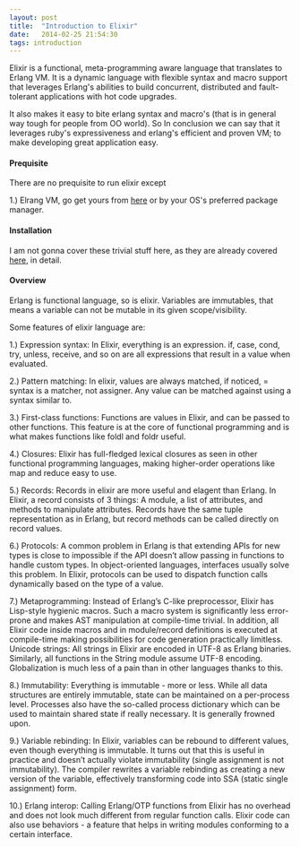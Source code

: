 ```yaml
---
layout: post
title:  "Introduction to Elixir"
date:   2014-02-25 21:54:30
tags: introduction
---
```


Elixir is a functional, meta-programming aware language that translates to Erlang VM. It is a dynamic language with flexible syntax and macro support that leverages Erlang's abilities to build concurrent, distributed and fault-tolerant applications with hot code upgrades.

It also makes it easy to bite erlang syntax and macro's (that is in general way tough for people from OO world). So In conclusion we can say that it leverages ruby's expressiveness and erlang's efficient and proven VM; to make developing great application easy.

#### Prequisite

There are no prequisite to run elixir except

1.) Elrang VM, go get yours from [here](http://www.erlang.org/download.html) or by your OS's preferred package manager.

#### Installation

I am not gonna cover these trivial stuff here, as they are already covered [here](http://elixir-lang.org/getting_started/1.html), in detail.

<!-- more --> 

#### Overview

Erlang is functional language, so is elixir. Variables are immutables, that means a variable can not be mutable in its given scope/visibility.

Some features of elixir language are:

1.) Expression syntax: In Elixir, everything is an expression. if, case, cond, try, unless, receive, and so on are all expressions that result in a value when evaluated. 

2.) Pattern matching: In elixir, values are always matched, if noticed, = syntax is a matcher, not assigner. Any value can be matched against using a syntax similar to.

3.) First-class functions: Functions are values in Elixir, and can be passed to other functions. This feature is at the core of functional programming and is what makes functions like foldl and foldr useful.

4.) Closures: Elixir has full-fledged lexical closures as seen in other functional programming languages, making higher-order operations like map and reduce easy to use.

5.) Records: Records in elixir are more useful and elagent than Erlang.
In Elixir, a record consists of 3 things: A module, a list of attributes, and methods to manipulate attributes. Records have the same tuple representation as in Erlang, but record methods can be called directly on record values.

6.) Protocols: A common problem in Erlang is that extending APIs for new types is close to impossible if the API doesn’t allow passing in functions to handle custom types. In object-oriented languages, interfaces usually solve this problem. In Elixir, protocols can be used to dispatch function calls dynamically based on the type of a value.

7.) Metaprogramming: Instead of Erlang’s C-like preprocessor, Elixir has Lisp-style hygienic macros. Such a macro system is significantly less error-prone and makes AST manipulation at compile-time trivial. In addition, all Elixir code inside macros and in module/record definitions is executed at compile-time making possibilities for code generation practically limitless.
Unicode strings: All strings in Elixir are encoded in UTF-8 as Erlang binaries. Similarly, all functions in the String module assume UTF-8 encoding. Globalization is much less of a pain than in other languages thanks to this.

8.) Immutability: Everything is immutable - more or less. While all data structures are entirely immutable, state can be maintained on a per-process level. Processes also have the so-called process dictionary which can be used to maintain shared state if really necessary. It is generally frowned upon.

9.) Variable rebinding: In Elixir, variables can be rebound to different values, even though everything is immutable. It turns out that this is useful in practice and doesn’t actually violate immutability (single assignment is not immutability). The compiler rewrites a variable rebinding as creating a new version of the variable, effectively transforming code into SSA (static single assignment) form.

10.) Erlang interop: Calling Erlang/OTP functions from Elixir has no overhead and does not look much different from regular function calls. Elixir code can also use behaviors - a feature that helps in writing modules conforming to a certain interface.